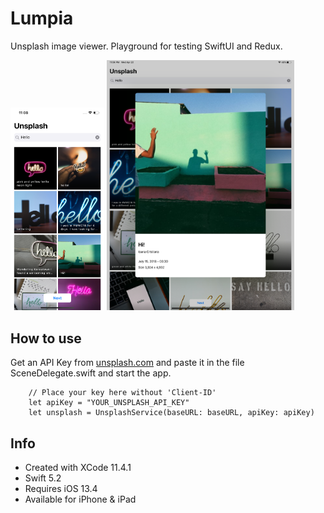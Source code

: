 # Lumpia

Unsplash image viewer. Playground for testing SwiftUI and Redux.
 
<!-- //![Alt text](Images/screenshot.png?raw=true "Title") -->
<img src="Images/screenshot_phone.png" width="150">
<img src="Images/screenshot_tablet.png" width="300">

## How to use
Get an API Key from [unsplash.com](https://unsplash.com/developers) and paste it in the file SceneDelegate.swift and start the app.

```
    // Place your key here without 'Client-ID'
    let apiKey = "YOUR_UNSPLASH_API_KEY"
    let unsplash = UnsplashService(baseURL: baseURL, apiKey: apiKey)

```
## Info
- Created with XCode 11.4.1 
- Swift 5.2
- Requires iOS 13.4
- Available for iPhone & iPad